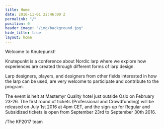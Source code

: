 ```yaml
---
title: Home
date: 2016-11-01 22:46:00 Z
permalink: "/"
position: 0
header_image: "/img/background.jpg"
hide_title: true
layout: home
---
```


Welcome to Knutepunkt!

Knutepunkt is a conference about Nordic larp where we explore how experiences are created through different forms of larp design.

Larp designers, players, and designers from other fields interested in how the larp can be used, are very welcome to participate and contribute to the program.

The event is helt at Mastemyr Quality hotel just outside Oslo on February 23-26. The first round of tickets (Professional and Crowdfunding) will be released on July 1st 2016 at 4pm CET, and the sign-up for Regular and Subsidized tickets is open from September 23rd to September 30th 2016.

/The KP2017 team
